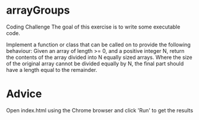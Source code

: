 # arrayGroups

Coding Challenge
The goal of this exercise is to write some executable code.

Implement a function or class that can be called on to provide the following behaviour:
Given an array of length >= 0, and a positive integer N, return the contents of the array divided into N equally sized arrays.
Where the size of the original array cannot be divided equally by N, the final part should have a length equal to the remainder.

# Advice
Open index.html using the Chrome browser and click 'Run' to get the results
